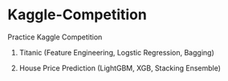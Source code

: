 # Kaggle-Competition
 
Practice Kaggle Competition

1. Titanic (Feature Engineering, Logstic Regression, Bagging)

2. House Price Prediction (LightGBM, XGB, Stacking Ensemble)
